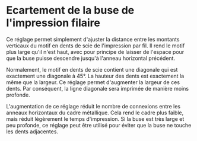 Ecartement de la buse de l'impression filaire
===

Ce réglage permet simplement d'ajuster la distance entre les montants verticaux du motif en dents de scie de l'impression par fil. Il rend le motif plus large qu'il n'est haut, avec pour principe de laisser de l'espace pour que la buse puisse descendre jusqu'à l'anneau horizontal précédent.

Normalement, le motif en dents de scie contient une diagonale qui est exactement une diagonale à 45°. La hauteur des dents est exactement la même que la largeur. Ce réglage permet d'augmenter la largeur de ces dents. Par conséquent, la ligne diagonale sera imprimée de manière moins profonde.

L'augmentation de ce réglage réduit le nombre de connexions entre les anneaux horizontaux du cadre métallique. Cela rend le cadre plus faible, mais réduit légèrement le temps d'impression. Si la buse est très large et peu profonde, ce réglage peut être utilisé pour éviter que la buse ne touche les dents adjacentes. 
